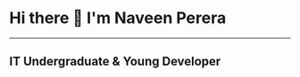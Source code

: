 # Hi there 👋 I'm Naveen Perera
---------------------------------
IT Undergraduate & Young Developer
---------------------------------
